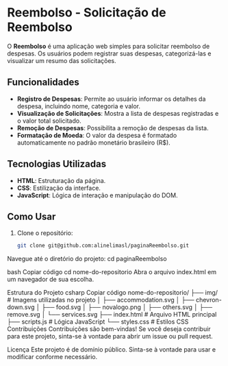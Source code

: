 # Reembolso - Solicitação de Reembolso

O **Reembolso** é uma aplicação web simples para solicitar reembolso de despesas. Os usuários podem registrar suas despesas, categorizá-las e visualizar um resumo das solicitações.

## Funcionalidades

- **Registro de Despesas**: Permite ao usuário informar os detalhes da despesa, incluindo nome, categoria e valor.
- **Visualização de Solicitações**: Mostra a lista de despesas registradas e o valor total solicitado.
- **Remoção de Despesas**: Possibilita a remoção de despesas da lista.
- **Formatação de Moeda**: O valor da despesa é formatado automaticamente no padrão monetário brasileiro (R$).

## Tecnologias Utilizadas

- **HTML**: Estruturação da página.
- **CSS**: Estilização da interface.
- **JavaScript**: Lógica de interação e manipulação do DOM.

## Como Usar

1. Clone o repositório:

   ```bash
   git clone git@github.com:alinelimasl/paginaReembolso.git
Navegue até o diretório do projeto: cd paginaReembolso

bash
Copiar código
cd nome-do-repositorio
Abra o arquivo index.html em um navegador de sua escolha.

Estrutura do Projeto
csharp
Copiar código
nome-do-repositorio/
├── img/                   # Imagens utilizadas no projeto
│   ├── accommodation.svg
│   ├── chevron-down.svg
│   ├── food.svg
│   ├── novalogo.png
│   ├── others.svg
│   ├── remove.svg
│   └── services.svg
├── index.html             # Arquivo HTML principal
├── scripts.js             # Lógica JavaScript
└── styles.css             # Estilos CSS
Contribuições
Contribuições são bem-vindas! Se você deseja contribuir para este projeto, sinta-se à vontade para abrir um issue ou pull request.

Licença
Este projeto é de domínio público. Sinta-se à vontade para usar e modificar conforme necessário.
